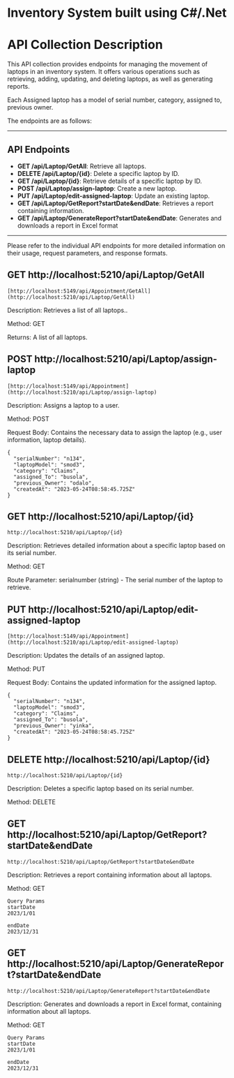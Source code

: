 # Inventory System built using C#/.Net

# API Collection Description

This API collection provides endpoints for managing the movement of laptops in an inventory system. 
It offers various operations such as retrieving, adding, updating, and deleting laptops, 
as well as generating reports.

Each Assigned laptop has a model of serial number, category, assigned to, previous owner.

The endpoints are as follows:

---

## API Endpoints

- **GET /api/Laptop/GetAll**: Retrieve all laptops.
- **DELETE /api/Laptop/{id}**: Delete a specific laptop by ID.
- **GET /api/Laptop/{id}**: Retrieve details of a specific laptop by ID.
- **POST /api/Laptop/assign-laptop**: Create a new laptop.
- **PUT /api/Laptop/edit-assigned-laptop**: Update an existing laptop.
- **GET /api/Laptop/GetReport?startDate&endDate**: Retrieves a report containing information.
- **GET /api/Laptop/GenerateReport?startDate&endDate**: Generates and downloads a report in Excel format

    

---

Please refer to the individual API endpoints for more detailed information on their usage, request parameters, and response formats.

## GET http://localhost:5210/api/Laptop/GetAll
```
[http://localhost:5149/api/Appointment/GetAll](http://localhost:5210/api/Laptop/GetAll)
```

Description: Retrieves a list of all laptops..

Method: GET

Returns: A list of all laptops.

## POST http://localhost:5210/api/Laptop/assign-laptop
```
[http://localhost:5149/api/Appointment](http://localhost:5210/api/Laptop/assign-laptop)
```

Description: Assigns a laptop to a user.

Method: POST

Request Body: Contains the necessary data to assign the laptop (e.g., user information, laptop details).
```
{
  "serialNumber": "n134",
  "laptopModel": "smod3",
  "category": "Claims",
  "assigned_To": "busola",
  "previous_Owner": "odalo",
  "createdAt": "2023-05-24T08:58:45.725Z"
}
```

## GET http://localhost:5210/api/Laptop/{id}
```
http://localhost:5210/api/Laptop/{id}
```

Description: Retrieves detailed information about a specific laptop based on its serial number.

Method: GET

Route Parameter: serialnumber (string) - The serial number of the laptop to retrieve.

## PUT http://localhost:5210/api/Laptop/edit-assigned-laptop
```
[http://localhost:5149/api/Appointment](http://localhost:5210/api/Laptop/edit-assigned-laptop)
```

Description: Updates the details of an assigned laptop.

Method: PUT

Request Body: Contains the updated information for the assigned laptop.
```
{
  "serialNumber": "n134",
  "laptopModel": "smod3",
  "category": "Claims",
  "assigned_To": "busola",
  "previous_Owner": "yinka",
  "createdAt": "2023-05-24T08:58:45.725Z"
}
```

## DELETE http://localhost:5210/api/Laptop/{id}
```
http://localhost:5210/api/Laptop/{id}
```

Description: Deletes a specific laptop based on its serial number.

Method: DELETE

## GET http://localhost:5210/api/Laptop/GetReport?startDate&endDate
```
http://localhost:5210/api/Laptop/GetReport?startDate&endDate
```
Description: Retrieves a report containing information about all laptops.

Method: GET
```
Query Params
startDate
2023/1/01

endDate
2023/12/31
```

## GET http://localhost:5210/api/Laptop/GenerateReport?startDate&endDate
```
http://localhost:5210/api/Laptop/GenerateReport?startDate&endDate
```
Description: Generates and downloads a report in Excel format, containing information about all laptops.

Method: GET
```
Query Params
startDate
2023/1/01

endDate
2023/12/31
```
